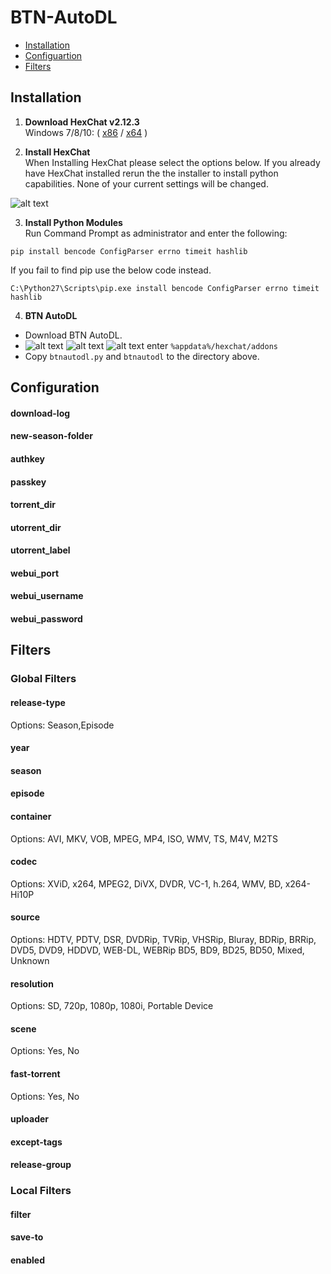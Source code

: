# BTN-AutoDL

- [Installation](#Installation)
- [Configuartion](#Configuration)
- [Filters](#Filters)

## Installation
1. **Download HexChat v2.12.3**  
  Windows 7/8/10: ( [x86](https://dl.hexchat.net/hexchat/HexChat%202.12.3%20x86.exe) / [x64](https://dl.hexchat.net/hexchat/HexChat%202.12.3%20x64.exe) )
  
2. **Install HexChat**  
  When Installing HexChat please select the options below. If you already have HexChat installed rerun the the installer to install python capabilities. None of your current settings will be changed.
  
  ![alt text](http://oi63.tinypic.com/2rna7bo.jpg "Hexchat Python install")
  
3. **Install Python Modules**  
  Run Command Prompt as administrator and enter the following:  
  ```
pip install bencode ConfigParser errno timeit hashlib
  ```  
  If you fail to find pip use the below code instead.  
  ```
C:\Python27\Scripts\pip.exe install bencode ConfigParser errno timeit hashlib
  ```  
  
  
4. **BTN AutoDL**
  - Download BTN AutoDL.
  - ![alt text](http://i66.tinypic.com/331dqir_th.png "Windows Key") ![alt text](http://i65.tinypic.com/eg8m0n_th.png "Plus") ![alt text](http://icons.iconarchive.com/icons/chromatix/keyboard-keys/32/letter-uppercase-R-icon.png "R Key") enter `%appdata%/hexchat/addons`
  - Copy `btnautodl.py` and `btnautodl` to the directory above. 
  
## Configuration
#### download-log  
#### new-season-folder  
#### authkey  
#### passkey  
#### torrent_dir  
#### utorrent_dir  
#### utorrent_label  
#### webui_port  
#### webui_username
#### webui_password
## Filters
### Global Filters  
#### release-type  
Options: Season,Episode  
#### year  
#### season  

#### episode  
#### container  
Options: AVI, MKV, VOB, MPEG, MP4, ISO, WMV, TS, M4V, M2TS  
#### codec  
Options: XViD, x264, MPEG2, DiVX, DVDR, VC-1, h.264, WMV, BD, x264-Hi10P  
#### source  
Options:  HDTV, PDTV, DSR, DVDRip, TVRip, VHSRip, Bluray, BDRip, BRRip, DVD5, DVD9, HDDVD, WEB-DL, WEBRip BD5, BD9, BD25, BD50, Mixed, Unknown  
#### resolution  
Options: SD, 720p, 1080p, 1080i, Portable Device
#### scene  
Options: Yes, No  
#### fast-torrent
Options: Yes, No  
#### uploader  
#### except-tags  
#### release-group

### Local Filters  
#### filter  
#### save-to  
#### enabled  


